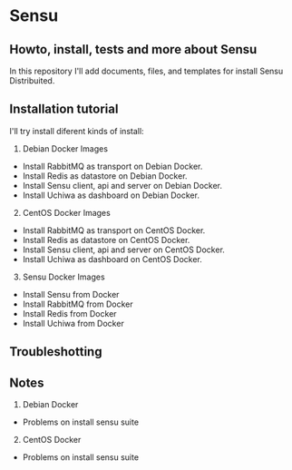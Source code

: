 # Sensu
## Howto, install, tests and more about Sensu

In this repository I'll add documents, files, and templates for install Sensu Distribuited.

## Installation tutorial

I'll try install diferent kinds of install:

1. Debian Docker Images
* Install RabbitMQ as transport on Debian Docker.
* Install Redis as datastore on Debian Docker.
* Install Sensu client, api and server on Debian Docker.
* Install Uchiwa as dashboard on Debian Docker. 
2. CentOS Docker Images
* Install RabbitMQ as transport on CentOS Docker.
* Install Redis as datastore on CentOS Docker.
* Install Sensu client, api and server on CentOS Docker.
* Install Uchiwa as dashboard on CentOS Docker. 
3. Sensu Docker Images
* Install Sensu from Docker
* Install RabbitMQ from Docker
* Install Redis from Docker
* Install Uchiwa from Docker 

## Troubleshotting

## Notes

1. Debian Docker
* Problems on install sensu suite
2. CentOS Docker
* Problems on install sensu suite


